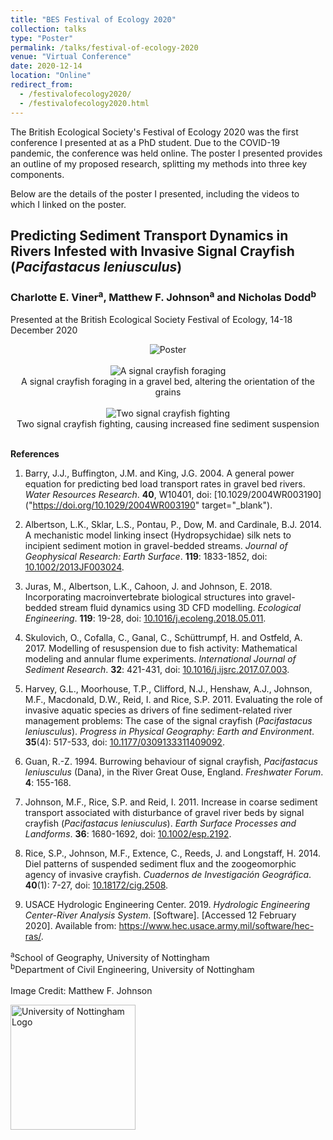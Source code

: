 ```yaml
---
title: "BES Festival of Ecology 2020"
collection: talks
type: "Poster"
permalink: /talks/festival-of-ecology-2020
venue: "Virtual Conference"
date: 2020-12-14
location: "Online"
redirect_from: 
  - /festivalofecology2020/
  - /festivalofecology2020.html
---
```


The British Ecological Society's Festival of Ecology 2020 was the first conference I presented at as a PhD student. Due to the COVID-19 pandemic, the conference was held online. The poster I presented provides an outline of my proposed research, splitting my methods into three key components.

Below are the details of the poster I presented, including the videos to which I linked on the poster.

## Predicting Sediment Transport Dynamics in Rivers Infested with Invasive Signal Crayfish (*Pacifastacus leniusculus*)
### Charlotte E. Viner<sup>a</sup>, Matthew F. Johnson<sup>a</sup> and Nicholas Dodd<sup>b</sup>

Presented at the British Ecological Society Festival of Ecology, 14-18 December 2020

<center><img src="https://charlotteviner.github.io/images/Charlotte Viner Poster FINAL.pdf" alt="Poster"></center>
<br>
<center><img src="https://charlotteviner.github.io/images/Digging.gif" alt="A signal crayfish foraging"></center>
<center>A signal crayfish foraging in a gravel bed, altering the orientation of the grains</center>
<br>
<center><img src="https://charlotteviner.github.io/images/Fighting.gif" alt="Two signal crayfish fighting"></center>
<center>Two signal crayfish fighting, causing increased fine sediment suspension</center>
<br>

**References**

1. Barry, J.J., Buffington, J.M. and King, J.G. 2004. A general power equation for predicting bed load transport rates in gravel bed rivers. *Water Resources Research*. **40**, W10401, doi: [10.1029/2004WR003190]("https://doi.org/10.1029/2004WR003190" target="_blank").
 
2. Albertson, L.K., Sklar, L.S., Pontau, P., Dow, M. and Cardinale, B.J. 2014. A mechanistic model linking insect (Hydropsychidae) silk nets to incipient sediment motion in gravel-bedded streams. <i>Journal of Geophysical Research: Earth Surface</i>. <b>119</b>: 1833-1852, doi: <a href="https://doi.org/10.1002/2013JF003024" target="_blank">10.1002/2013JF003024</a>.

3. Juras, M., Albertson, L.K., Cahoon, J. and Johnson, E. 2018. Incorporating macroinvertebrate biological structures into gravel-bedded stream fluid dynamics using 3D CFD modelling. <i>Ecological Engineering</i>. <b>119</b>: 19-28, doi: <a href="https://doi.org/10.1016/j.ecoleng.2018.05.011" target="_blank">10.1016/j.ecoleng.2018.05.011</a>.

4. Skulovich, O., Cofalla, C., Ganal, C., Schüttrumpf, H. and Ostfeld, A. 2017. Modelling of resuspension due to fish activity: Mathematical modeling and annular flume experiments. <i>International Journal of Sediment Research</i>. <b>32</b>: 421-431, doi: <a href="https://doi.org/10.1016/j.ijsrc.2017.07.003" target="_blank">10.1016/j.ijsrc.2017.07.003</a>.

5. Harvey, G.L., Moorhouse, T.P., Clifford, N.J., Henshaw, A.J., Johnson, M.F., Macdonald, D.W., Reid, I. and Rice, S.P. 2011. Evaluating the role of invasive aquatic species as drivers of fine sediment-related river management problems: The case of the signal crayfish (<i>Pacifastacus leniusculus</i>). <i>Progress in Physical Geography: Earth and Environment</i>. <b>35</b>(4): 517-533, doi: <a href="https://doi.org/10.1177/0309133311409092" target="_blank">10.1177/0309133311409092</a>.

6. Guan, R.-Z. 1994. Burrowing behaviour of signal crayfish, <i>Pacifastacus leniusculus</i> (Dana), in the River Great Ouse, England. <i>Freshwater Forum</i>. <b>4</b>: 155-168.

7. Johnson, M.F., Rice, S.P. and Reid, I. 2011. Increase in coarse sediment transport associated with disturbance of gravel river beds by signal crayfish (<i>Pacifastacus leniusculus</i>). <i>Earth Surface Processes and Landforms</i>. <b>36</b>: 1680-1692, doi: <a href="https://doi.org/10.1002/esp.2192" target="_blank">10.1002/esp.2192</a>.

8. Rice, S.P., Johnson, M.F., Extence, C., Reeds, J. and Longstaff, H. 2014. Diel patterns of suspended sediment flux and the zoogeomorphic agency of invasive crayfish. <i>Cuadernos de Investigación Geográfica</i>. <b>40</b>(1): 7-27, doi: <a href="https://doi.org/10.18172/cig.2508" target="_blank">10.18172/cig.2508</a>.

9. USACE Hydrologic Engineering Center. 2019. <i>Hydrologic Engineering Center-River Analysis System</i>. [Software]. [Accessed 12 February 2020]. Available from: <a href="https://www.hec.usace.army.mil/software/hec-ras/" target="_blank">https://www.hec.usace.army.mil/software/hec-ras/</a>.
         
<sup>a</sup>School of Geography, University of Nottingham<br>
<sup>b</sup>Department of Civil Engineering, University of Nottingham<br>
<br>
Image Credit: Matthew F. Johnson

<img src="https://charlotteviner.github.io/images/UoN_Primary_Logo_RGB.png" width=200 alt="University of Nottingham Logo">
